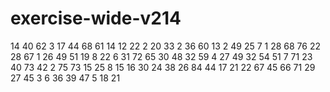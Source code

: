 # exercise-wide-v214
14
40
62
3
17
44
68
61
14
12
22
2
20
33
2
36
60
13
2
49
25
7
1
28
68
76
22
28
67
1
26
49
51
19
8
22
6
31
72
65
30
48
32
59
4
27
49
32
54
51
7
71
23
40
73
42
2
75
73
15
25
8
15
16
30
24
38
26
84
44
17
21
22
67
45
66
71
29
27
45
3
6
36
39
47
5
18
21
